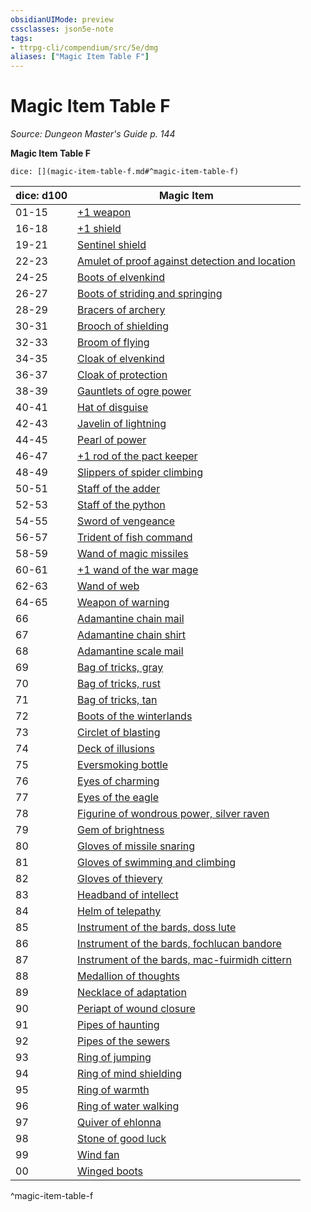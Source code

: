 ```yaml
---
obsidianUIMode: preview
cssclasses: json5e-note
tags:
- ttrpg-cli/compendium/src/5e/dmg
aliases: ["Magic Item Table F"]
---
```

# Magic Item Table F
*Source: Dungeon Master's Guide p. 144* 

**Magic Item Table F**

`dice: [](magic-item-table-f.md#^magic-item-table-f)`

| dice: d100 | Magic Item |
|------------|------------|
| 01-15 | [+1 weapon](Misc%20Files/CLI/compendium/items/1-weapon-xdmg.md) |
| 16-18 | [+1 shield](Misc%20Files/CLI/compendium/items/1-shield-xdmg.md) |
| 19-21 | [Sentinel shield](Misc%20Files/CLI/compendium/items/sentinel-shield-xdmg.md) |
| 22-23 | [Amulet of proof against detection and location](Misc%20Files/CLI/compendium/items/amulet-of-proof-against-detection-and-location-xdmg.md) |
| 24-25 | [Boots of elvenkind](Misc%20Files/CLI/compendium/items/boots-of-elvenkind-xdmg.md) |
| 26-27 | [Boots of striding and springing](Misc%20Files/CLI/compendium/items/boots-of-striding-and-springing-xdmg.md) |
| 28-29 | [Bracers of archery](Misc%20Files/CLI/compendium/items/bracers-of-archery-xdmg.md) |
| 30-31 | [Brooch of shielding](Misc%20Files/CLI/compendium/items/brooch-of-shielding-xdmg.md) |
| 32-33 | [Broom of flying](Misc%20Files/CLI/compendium/items/broom-of-flying-xdmg.md) |
| 34-35 | [Cloak of elvenkind](Misc%20Files/CLI/compendium/items/cloak-of-elvenkind-xdmg.md) |
| 36-37 | [Cloak of protection](Misc%20Files/CLI/compendium/items/cloak-of-protection-xdmg.md) |
| 38-39 | [Gauntlets of ogre power](Misc%20Files/CLI/compendium/items/gauntlets-of-ogre-power-xdmg.md) |
| 40-41 | [Hat of disguise](Misc%20Files/CLI/compendium/items/hat-of-disguise-xdmg.md) |
| 42-43 | [Javelin of lightning](Misc%20Files/CLI/compendium/items/javelin-of-lightning-xdmg.md) |
| 44-45 | [Pearl of power](Misc%20Files/CLI/compendium/items/pearl-of-power-xdmg.md) |
| 46-47 | [+1 rod of the pact keeper](Misc%20Files/CLI/compendium/items/1-rod-of-the-pact-keeper-xdmg.md) |
| 48-49 | [Slippers of spider climbing](Misc%20Files/CLI/compendium/items/slippers-of-spider-climbing-xdmg.md) |
| 50-51 | [Staff of the adder](Misc%20Files/CLI/compendium/items/staff-of-the-adder-xdmg.md) |
| 52-53 | [Staff of the python](Misc%20Files/CLI/compendium/items/staff-of-the-python-xdmg.md) |
| 54-55 | [Sword of vengeance](Misc%20Files/CLI/compendium/items/sword-of-vengeance-xdmg.md) |
| 56-57 | [Trident of fish command](Misc%20Files/CLI/compendium/items/trident-of-fish-command-xdmg.md) |
| 58-59 | [Wand of magic missiles](Misc%20Files/CLI/compendium/items/wand-of-magic-missiles-xdmg.md) |
| 60-61 | [+1 wand of the war mage](Misc%20Files/CLI/compendium/items/1-wand-of-the-war-mage-xdmg.md) |
| 62-63 | [Wand of web](Misc%20Files/CLI/compendium/items/wand-of-web-xdmg.md) |
| 64-65 | [Weapon of warning](Misc%20Files/CLI/compendium/items/weapon-of-warning-xdmg.md) |
| 66 | [Adamantine chain mail](Misc%20Files/CLI/compendium/items/adamantine-armor-xdmg.md) |
| 67 | [Adamantine chain shirt](Misc%20Files/CLI/compendium/items/adamantine-armor-xdmg.md) |
| 68 | [Adamantine scale mail](Misc%20Files/CLI/compendium/items/adamantine-armor-xdmg.md) |
| 69 | [Bag of tricks, gray](Misc%20Files/CLI/compendium/items/bag-of-tricks-gray-xdmg.md) |
| 70 | [Bag of tricks, rust](Misc%20Files/CLI/compendium/items/bag-of-tricks-rust-xdmg.md) |
| 71 | [Bag of tricks, tan](Misc%20Files/CLI/compendium/items/bag-of-tricks-tan-xdmg.md) |
| 72 | [Boots of the winterlands](Misc%20Files/CLI/compendium/items/boots-of-the-winterlands-xdmg.md) |
| 73 | [Circlet of blasting](Misc%20Files/CLI/compendium/items/circlet-of-blasting-xdmg.md) |
| 74 | [Deck of illusions](Misc%20Files/CLI/compendium/items/deck-of-illusions-xdmg.md) |
| 75 | [Eversmoking bottle](Misc%20Files/CLI/compendium/items/eversmoking-bottle-xdmg.md) |
| 76 | [Eyes of charming](Misc%20Files/CLI/compendium/items/eyes-of-charming-xdmg.md) |
| 77 | [Eyes of the eagle](Misc%20Files/CLI/compendium/items/eyes-of-the-eagle-xdmg.md) |
| 78 | [Figurine of wondrous power, silver raven](Misc%20Files/CLI/compendium/items/figurine-of-wondrous-power-silver-raven-xdmg.md) |
| 79 | [Gem of brightness](Misc%20Files/CLI/compendium/items/gem-of-brightness-xdmg.md) |
| 80 | [Gloves of missile snaring](Misc%20Files/CLI/compendium/items/gloves-of-missile-snaring-xdmg.md) |
| 81 | [Gloves of swimming and climbing](Misc%20Files/CLI/compendium/items/gloves-of-swimming-and-climbing-xdmg.md) |
| 82 | [Gloves of thievery](Misc%20Files/CLI/compendium/items/gloves-of-thievery-xdmg.md) |
| 83 | [Headband of intellect](Misc%20Files/CLI/compendium/items/headband-of-intellect-xdmg.md) |
| 84 | [Helm of telepathy](Misc%20Files/CLI/compendium/items/helm-of-telepathy-xdmg.md) |
| 85 | [Instrument of the bards, doss lute](Misc%20Files/CLI/compendium/items/instrument-of-the-bards-doss-lute-xdmg.md) |
| 86 | [Instrument of the bards, fochlucan bandore](Misc%20Files/CLI/compendium/items/instrument-of-the-bards-fochlucan-bandore-xdmg.md) |
| 87 | [Instrument of the bards, mac-fuirmidh cittern](Misc%20Files/CLI/compendium/items/instrument-of-the-bards-mac-fuirmidh-cittern-xdmg.md) |
| 88 | [Medallion of thoughts](Misc%20Files/CLI/compendium/items/medallion-of-thoughts-xdmg.md) |
| 89 | [Necklace of adaptation](Misc%20Files/CLI/compendium/items/necklace-of-adaptation-xdmg.md) |
| 90 | [Periapt of wound closure](Misc%20Files/CLI/compendium/items/periapt-of-wound-closure-xdmg.md) |
| 91 | [Pipes of haunting](Misc%20Files/CLI/compendium/items/pipes-of-haunting-xdmg.md) |
| 92 | [Pipes of the sewers](Misc%20Files/CLI/compendium/items/pipes-of-the-sewers-xdmg.md) |
| 93 | [Ring of jumping](Misc%20Files/CLI/compendium/items/ring-of-jumping-xdmg.md) |
| 94 | [Ring of mind shielding](Misc%20Files/CLI/compendium/items/ring-of-mind-shielding-xdmg.md) |
| 95 | [Ring of warmth](Misc%20Files/CLI/compendium/items/ring-of-warmth-xdmg.md) |
| 96 | [Ring of water walking](Misc%20Files/CLI/compendium/items/ring-of-water-walking-xdmg.md) |
| 97 | [Quiver of ehlonna](Misc%20Files/CLI/compendium/items/quiver-of-ehlonna-xdmg.md) |
| 98 | [Stone of good luck](Misc%20Files/CLI/compendium/items/stone-of-good-luck-xdmg.md) |
| 99 | [Wind fan](Misc%20Files/CLI/compendium/items/wind-fan-xdmg.md) |
| 00 | [Winged boots](Misc%20Files/CLI/compendium/items/winged-boots-xdmg.md) |
^magic-item-table-f